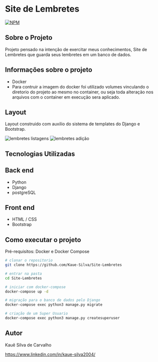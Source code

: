 # Site de Lembretes
[![NPM](https://img.shields.io/apm/l/react)](https://github.com/Kaue-Silva/Site-Lembretes/blob/main/LICENSE)

## Sobre o Projeto

Projeto pensado na intenção de exercitar meus conhecimentos,
Site de Lembretes que guarda seus lembretes em um banco de dados.

## Informações sobre o projeto
- Docker
- Para contruir a imagem do docker foi utilizado volumes 
vinculando o diretorio do projeto ao mesmo no container,
ou seja toda alteração nos arquivos com o container em execução sera aplicado.

## Layout

Layout construido com auxilio do sistema de templates do Django e Bootstrap.

![lembretes listagens](https://github.com/Kaue-Silva/Site-Lembretes/blob/main/assets/Tela%20inicial.PNG)
![lembretes adição](https://github.com/Kaue-Silva/Site-Lembretes/blob/main/assets/Tela%20de%20adi%C3%A7%C3%A3o%20de%20lembretes.PNG)

## Tecnologias Utilizadas
## Back end
- Python
- Django
- postgreSQL

## Front end
- HTML / CSS
- Bootstrap

## Como executar o projeto
Pré-requisitos: Docker e Docker Compose
``` bash
# clonar o repositorio
git clone https://github.com/Kaue-Silva/Site-Lembretes

# entrar na pasta
cd Site-Lembretes

# iniciar com docker-compose
docker-compose up -d

# migração para o banco de dados pelo Django
docker-compose exec python3 manage.py migrate

# criação de um Super Usuario
docker-compose exec python3 manage.py createsuperuser
```

## Autor
Kauê Silva de Carvalho

https://www.linkedin.com/in/kaue-silva2004/
